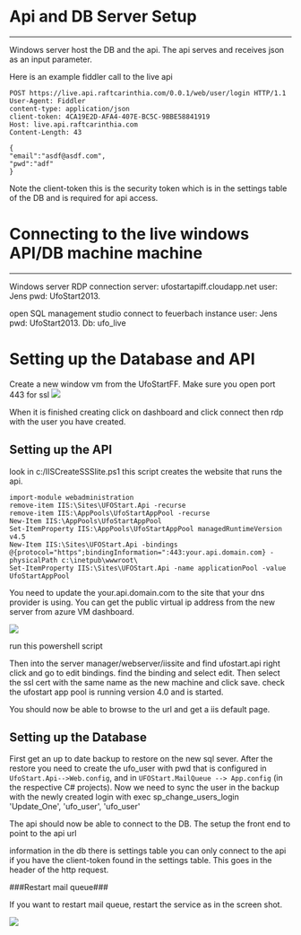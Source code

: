 # Api and DB Server Setup #

----------

Windows server host the DB and the api.
The api serves and receives json as an input parameter.

Here is an example fiddler call to the live api

    POST https://live.api.raftcarinthia.com/0.0.1/web/user/login HTTP/1.1
    User-Agent: Fiddler
    content-type: application/json
    client-token: 4CA19E2D-AFA4-407E-BC5C-9BBE58841919
    Host: live.api.raftcarinthia.com
    Content-Length: 43
    
    {
    "email":"asdf@asdf.com",
    "pwd":"adf"
    }
    
Note the client-token this is the security token which is in the settings table of the DB and is required for api access.

# Connecting to the live windows API/DB machine machine #

----------

Windows server RDP connection
server: ufostartapiff.cloudapp.net
user: Jens
pwd: UfoStart2013.


open SQL management studio
connect to feuerbach instance
user: Jens
pwd: UfoStart2013.
Db: ufo_live


# Setting up the Database and API #
Create a new window vm from the UfoStartFF.
Make sure you open port 443 for ssl
<img src="https://raw.github.com/UFOstart/UFOStartApi/master/docs/UfoStartHttpsPort.PNG"/>

When it is finished creating click on dashboard and click connect
then rdp with the user you have created.

## Setting up the API ##
look in c:/IISCreateSSSIite.ps1
this script creates the website that runs the api.

    import-module webadministration
    remove-item IIS:\Sites\UFOStart.Api -recurse
    remove-item IIS:\AppPools\UfoStartAppPool -recurse
    New-Item IIS:\AppPools\UfoStartAppPool
    Set-ItemProperty IIS:\AppPools\UfoStartAppPool managedRuntimeVersion v4.5
    New-Item IIS:\Sites\UFOStart.Api -bindings @{protocol="https";bindingInformation=":443:your.api.domain.com} -physicalPath c:\inetpub\wwwroot\
    Set-ItemProperty IIS:\Sites\UFOStart.Api -name applicationPool -value UfoStartAppPool

You need to update the your.api.domain.com to the site that your dns provider is using.
You can get the public virtual ip address from the new server from azure VM dashboard.

<img src="https://raw.github.com/UFOstart/UFOStartApi/master/docs/UFOAzureIp.PNG"/>

run this powershell script

Then into the server manager/webserver/iissite and find ufostart.api
right click and go to edit bindings. find the binding and select edit.
Then select the ssl cert with the same name as the new machine and click save.
check the ufostart app pool is running version 4.0 and is started. 

You should now be able to browse to the url and get a iis default page.

## Setting up the Database ##
First get an up to date  backup to restore on the new sql sever.
After the restore you need to create the ufo_user with pwd that is configured in <code>UfoStart.Api-->Web.config</code>, and in <code>UFOStart.MailQueue -->  App.config</code> (in the respective C# projects).
Now we need to sync the user in the backup with the newly created login with 
    exec sp_change_users_login 'Update_One', 'ufo_user', 'ufo_user'


The api should now be able to connect to the DB.
The setup the front end to point to the api url


information 
in the db there is settings table
you can only connect to the api if you have the client-token found in the settings table. This goes in the header of the http request.


###Restart mail queue###

If you want to restart mail queue, restart the service as in the screen shot.

 <img src="https://raw.github.com/UFOstart/UFOStartApi/master/docs/UfoStartMailQueue.PNG"/>